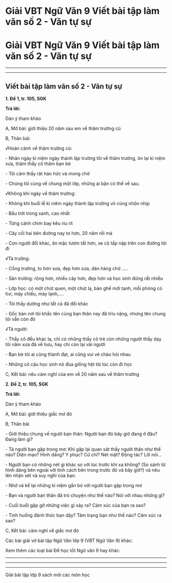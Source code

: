# Giải VBT Ngữ Văn 9 Viết bài tập làm văn số 2 - Văn tự sự

# Giải VBT Ngữ Văn 9 Viết bài tập làm văn số 2 - Văn tự sự

* * *

* * *

## Viết bài tập làm văn số 2 - Văn tự sự

**1\. Đề 1, tr. 105, SGK**

**Trả lời:**

Dàn ý tham khảo

A, Mở bài: giới thiệu 20 năm sau em về thăm trường cũ

B, Thân bài: 

√Hoàn cảnh về thăm trường cũ:

\- Nhân ngày kỉ niệm ngày thành lập trường tôi về thăm trường, ôn lại kỉ niệm xưa, thăm thầy cô thăm bạn bè

\- Tôi cảm thấy rât háo hức và mong chờ

\- Chúng tôi cùng về chung một lớp, những ai bận có thể về sau.

√Không khí ngày về thăm trường:

\- Không khí buổi lễ kỉ niêm ngày thành lập trường vô cùng nhộn nhịp

\- Bầu trời trong xanh, cao nhất

\- Từng cánh chim bay kêu ríu rít

\- Cây cối hai bên đường nay to hơn, 20 năm rồi mà

\- Con người đổi khác, ăn mặc tươm tất hơn, xe cộ tấp nập trên con đường tôi đi

√Tả trường:

\- Cổng trường, to hơn xưa, đẹp hơn xưa, dán hàng chữ .....

\- Sân trường: rộng hơn, nhiều cây hơn, đẹp hơn và học sinh đứng rất nhiều

\- Lớp học: có một chút quen, một chút lạ, bàn ghế mới tanh, mỗi phòng có tivi, máy chiếu, máy lạnh,….

\- Tôi thấy dường như tất cả đã đổi khác

\- Gốc bàn nơi tôi khắc tên cùng bạn thân nay đã trĩu nặng, nhưng tên chung tôi vẫn còn đó

√Tả người:

\- Thầy cô đều khác lạ, chỉ có những thầy cô trẻ còn những người thầy dạy tôi năm xưa đã về hưu, hay chỉ còn lại vài người

\- Bạn bè tôi ai cũng thành đạt, ai cũng vui vẻ chào hỏi nhau

\- Những cô cậu học sinh nô đùa giống hệt tôi lúc còn đi học

C, Kết bài: nêu cảm nghĩ của em về 20 năm sau về thăm trường

**2\. Đề 2, tr. 105, SGK**

**Trả lời:**

Dàn ý tham khảo 

A, Mở bài: giới thiệu giấc mơ đó

B, Thân bài

\- Giới thiệu chung về người bạn thân: Người bạn đó bây giờ đang ở đâu? Đang làm gì?

\- Tả người bạn gặp trong mơ: Khi gặp lại quan sát thấy người thân như thế nào? Diện mạo? Hình dáng? Y phục? Cử chỉ? Nét mặt? Động tác? Lời nói…

\- Người bạn có những nét gì khác so với lúc trước khi xa không? (So sánh từ hình dáng bên ngoài với tính cách bên trong trước đó và bây giờ?) và nêu lên nhận xét và suy nghĩ của bạn.

\- Nhớ và kể lại những kỉ niệm gắn bó với người bạn gặp trong mơ

\- Bạn và người bạn thân đã trò chuyện như thế nào? Nói với nhau những gì?

\- Cuối buổi gặp gỡ những việc gì xảy ra? Cảm xúc của bạn ra sao?

\- Tình huống đánh thức bạn dậy? Tâm trạng bạn như thế nào? Cảm xúc ra sao?

C, Kết bài: cảm nghĩ về giấc mơ đó

Các bài giải vở bài tập Ngữ Văn lớp 9 (VBT Ngữ Văn 9) khác:

Xem thêm các loạt bài Để học tốt Ngữ văn 9 hay khác:

* * *

* * *

* * *

Giải bài tập lớp 9 sách mới các môn học
